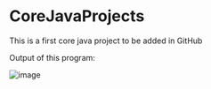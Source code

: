 # CoreJavaProjects
This is a first core java project to be added in GitHub

Output of this program:

![image](https://github.com/Brindasiva/CoreJavaProjects/assets/124075213/911272db-139e-4280-86c8-89fbb19a4b52)

